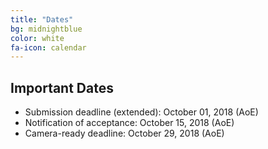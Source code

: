 ```yaml
---
title: "Dates"
bg: midnightblue
color: white
fa-icon: calendar
---
```


## Important Dates 

- Submission deadline (extended): October 01, 2018 (AoE)
- Notification of acceptance: October 15, 2018 (AoE)
- Camera-ready deadline: October 29, 2018 (AoE)

